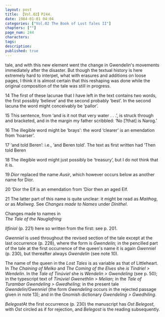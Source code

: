 ```yaml
---
layout: post
title: 【Vol.02】P244.
date: 1984-01-01 04:04
categories: ["Vol.02 The Book of Lost Tales II"]
chapters: [""]
page_num: 244
characters: 
tags: 
description: 
published: true
---
```


<p style="text-indent: 0;">
tale, and with this new element went the change in Gwendelin's movements immediately after the disaster. But though the textual history is here extremely hard to interpet, what with erasures and additions on loose pages, I think it is almost certain that this reshaping was done while the original composition of the tale was still in progress.
</p>

14 The first of these lacunae that I have left in the text contains two words, the first possibly ‘believe’ and the second probably ‘best’. In the second lacuna the word might conceivably be ‘pallor’.

15 This sentence, from ‘and is it not that very water . . .’, is struck through and bracketed, and in the margin my father scribbled: ‘No [?that] is Narog.’

16 The illegible word might be ‘brays': the word ‘clearer’ is an emendation from ‘hoarser’.

17 ‘and told Beren’: i.e., ‘and Beren told’. The text as first written had ‘Then told Beren

18 The illegible word might just possibly be ‘treasury’, but I do not think that it is.

19 <I>Dior</I> replaced the name <I>Ausir</I>, which however occurs below as another name for Dior.

20 ‘Dior the Elf is an emendation from ‘Dior then an aged Elf.

21 The latter part of this name is quite unclear: it might be read as <I>Maithog</I>, or as <I>Mailweg</I>. See <I>Changes made to Names</I> under <I>Dinithel</I>.

Changes made to names in<BR><I>The Tale of the Nauglafring</I>

<I>Ilfiniol</I> (p. 221) here so written from the first: see p. 201.

<I>Gwenniel</I> is used throughout the revised section of the tale except at the last occurrence (p. 228), where the form is <I>Gwendelin;</I> in the pencilled part of the tale at the first occurrence of the queen's name it is again <I>Gwenniel</I> (p. 230), but thereafter always <I>Gwendelin</I> (see note 10).

The name of the queen in the <I>Lost Tales</I> is as variable as that of Littleheart. In <I>The Chaining of Melko</I> and <I>The Coming of the Elves</I> she <I>is Tindriel > Wendelin</I>. In the <I>Tale of Tinúviel</I> she is <I>Wendelin > Gwendeling</I> (see p. 50); in the typescript text of <I>Tinúviel Gwenethlin > Melian;</I> in the <I>Tale of Turambar Gwendeling > Gwedheling;</I> in the present tale <I>Gwendelin/Gwenniel</I> (the form <I>Gwendeling</I> occurs in the rejected passage given in note 13); and in the Gnomish dictionary <I>Gwendeling > Gwedhiling</I>.

<I>Belegost</I>At the first occurrence (p. 230) the manuscript has <I>Ost Belegost</I>, with <I>Ost</I> circled as if for rejection, and <I>Belegost</I> is the reading subsequently.

